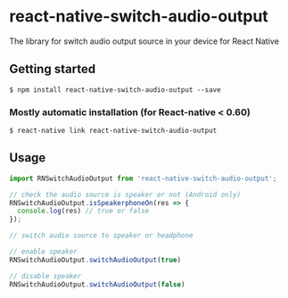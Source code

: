 # react-native-switch-audio-output
The library for switch audio output source in your device for React Native


## Getting started

`$ npm install react-native-switch-audio-output --save`

### Mostly automatic installation (for React-native < 0.60)

`$ react-native link react-native-switch-audio-output`

## Usage
```javascript
import RNSwitchAudioOutput from 'react-native-switch-audio-output';

// check the audio source is speaker or not (Android only)
RNSwitchAudioOutput.isSpeakerphoneOn(res => {
  console.log(res) // true or false
});

// switch audio source to speaker or headphone

// enable speaker
RNSwitchAudioOutput.switchAudioOutput(true)

// disable speaker
RNSwitchAudioOutput.switchAudioOutput(false)
```
